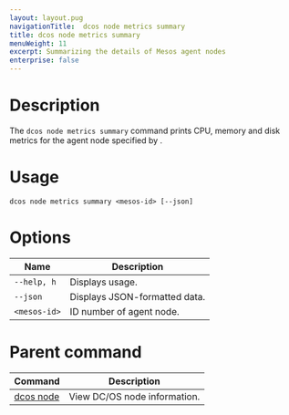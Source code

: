 ```yaml
---
layout: layout.pug
navigationTitle:  dcos node metrics summary
title: dcos node metrics summary
menuWeight: 11
excerpt: Summarizing the details of Mesos agent nodes
enterprise: false
---
```


# Description

The `dcos node metrics summary` command prints CPU, memory and disk metrics for the agent node specified by <mesos-id>.

# Usage

```
dcos node metrics summary <mesos-id> [--json]
```

# Options

| Name |  Description |
|---------|-------------|
| `--help, h`   |   Displays usage. |
| `--json`   |   Displays JSON-formatted data. |
| `<mesos-id>` | ID number of agent node. |


# Parent command

| Command | Description |
|---------|-------------|
| [dcos node](/1.12/cli/command-reference/dcos-node/) | View DC/OS node information. |

